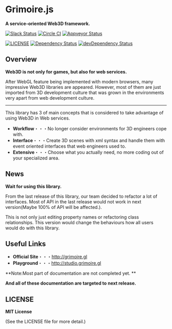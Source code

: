 # Grimoire.js
**A service-oriented Web3D framework.**

[![Slack Status](https://jthree-slackin.herokuapp.com/badge.svg)](https://jthree-slackin.herokuapp.com/)
[![Circle CI](https://circleci.com/gh/GrimoireGL/GrimoireJS.svg?style=svg)](https://circleci.com/gh/GrimoireGL/GrimoireJS)
[![Appveyor Status](https://ci.appveyor.com/api/projects/status/github/GrimoireGL/GrimoireJS?branch=develop&svg=true)](https://ci.appveyor.com/project/LimeStreem/jthree)

[![LICENSE](https://img.shields.io/badge/license-MIT-blue.svg)](https://github.com/jThreeJS/jThree/blob/develop/LICENSE)
[![Dependency Status](https://david-dm.org/GrimoireGL/GrimoireJS.svg)](https://david-dm.org/GrimoireGL/GrimoireJS)
[![devDependency Status](https://david-dm.org/GrimoireGL/GrimoireJS/dev-status.svg)](https://david-dm.org/GrimoireGL/GrimoireJS#info=devDependencies)

## Overview

**Web3D is not only for games, but also for web services.**

After WebGL feature being implemented with modern browsers, many impressive Web3D libraries are appeared. However, most of them are just imported from 3D development culture that was grown in the environments very apart from web development culture.

---

This library has 3 of main concepts that is considered to take advantage of using Web3D in Web services.

* **Workflow**・・・No longer consider environments for 3D engineers cope with.
* **Interface**・・・Create 3D scenes with xml syntax and handle them with event oriented interfaces that web engineers used to.
* **Extensive**・・・Choose what you actually need, no more coding out of your specialized area.

## News

**Wait for using this library.**

From the last release of this library, our team decided to refactor a lot of interfaces. Most of API in the last release would not work in next version(Maybe 100% of API will be affected.).

This is not only just editing property names or refactoring class relationships. This version would change the behaviours how all users would do with this library.

## Useful Links

* **Official Site**・・・http://grimoire.gl
* **Playground**・・・http://studio.grimoire.gl

**Note:Most part of documentation are not completed yet. **

**And all of these documentation are targeted to next release.**

## LICENSE

**MIT License**

(See the LICENSE file for more detail.)
